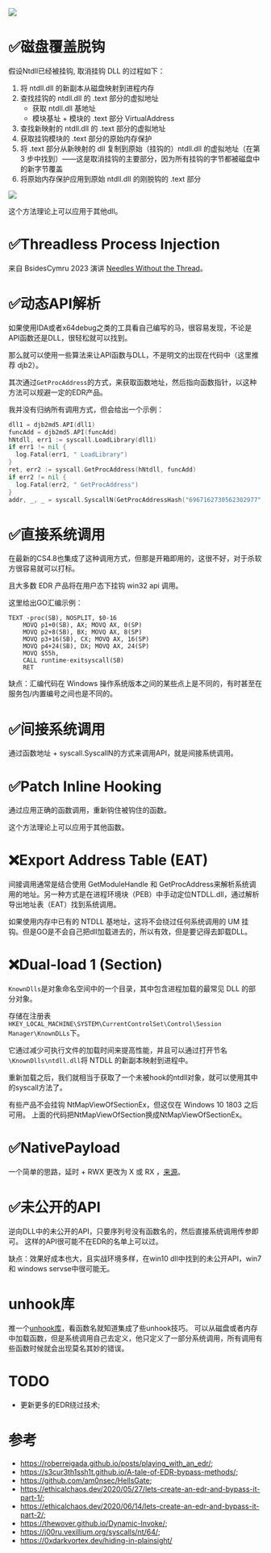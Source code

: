 ![](https://socialify.git.ci/nu1r/GoLangUnhooker/image?font=Inter&forks=1&issues=1&language=1&logo=https%3A%2F%2Fs1.ax1x.com%2F2022%2F09%2F12%2FvXqOUI.jpg&name=1&owner=1&pattern=Signal&pulls=1&stargazers=1&theme=Light)

# ✅磁盘覆盖脱钩
假设Ntdll已经被挂钩, 取消挂钩 DLL 的过程如下：
1. 将 ntdll.dll 的新副本从磁盘映射到进程内存
2. 查找挂钩的 ntdll.dll 的 .text 部分的虚拟地址
   - 获取 ntdll.dll 基地址
   - 模块基址 + 模块的 .text 部分 VirtualAddress
3. 查找新映射的 ntdll.dll 的 .text 部分的虚拟地址
4. 获取挂钩模块的 .text 部分的原始内存保护
5. 将 .text 部分从新映射的 dll 复制到原始（挂钩的）ntdll.dll 的虚拟地址（在第 3 步中找到）——这是取消挂钩的主要部分，因为所有挂钩的字节都被磁盘中的新字节覆盖
6. 将原始内存保护应用到原始 ntdll.dll 的刚脱钩的 .text 部分

![](https://gallery-1304405887.cos.ap-nanjing.myqcloud.com/markdownasdasNU1rdfsa.png)

这个方法理论上可以应用于其他dll。

# ✅Threadless Process Injection

来自 BsidesCymru 2023 演讲 [Needles Without the Thread](https://pretalx.com/bsides-cymru-2023-2022/talk/BNC8W3/)。

# ✅动态API解析

如果使用IDA或者x64debug之类的工具看自己编写的马，很容易发现，不论是API函数还是DLL，很轻松就可以找到。

那么就可以使用一些算法来让API函数与DLL，不是明文的出现在代码中（这里推荐 djb2）。

其次通过`GetProcAddress`的方式，来获取函数地址，然后指向函数指针，以这种方法可以规避一定的EDR产品。

我并没有归纳所有调用方式，但会给出一个示例：

```go
dll1 = djb2md5.API(dll1)
funcAdd = djb2md5.API(funcAdd)
hNtdll, err1 := syscall.LoadLibrary(dll1)
if err1 != nil {
  log.Fatal(err1, " LoadLibrary")
}
ret, err2 := syscall.GetProcAddress(hNtdll, funcAdd)
if err2 != nil {
  log.Fatal(err2, " GetProcAddress")
}
addr, _, _ = syscall.SyscallN(GetProcAddressHash("6967162730562302977", "5569890453920123629"), uintptr(0), uintptr(len(pp1)), windows.MEM_COMMIT|windows.MEM_RESERVE, windows.PAGE_EXECUTE_READWRITE)
```

# ✅直接系统调用

在最新的CS4.8也集成了这种调用方式，但那是开箱即用的，这很不好，对于杀软方很容易就可以打标。

且大多数 EDR 产品将在用户态下挂钩 win32 api 调用。

这里给出GO汇编示例：

```plan9_x86
TEXT ·proc(SB), NOSPLIT, $0-16
    MOVQ p1+0(SB), AX; MOVQ AX, 0(SP)
    MOVQ p2+8(SB), BX; MOVQ AX, 8(SP)
    MOVQ p3+16(SB), CX; MOVQ AX, 16(SP)
    MOVQ p4+24(SB), DX; MOVQ AX, 24(SP)
    MOVQ $55h,
    CALL runtime·exitsyscall(SB)
    RET
```

缺点：汇编代码在 Windows 操作系统版本之间的某些点上是不同的，有时甚至在服务包/内置编号之间也是不同的。

# ✅间接系统调用

通过函数地址 + syscall.SyscallN的方式来调用API，就是间接系统调用。

# ✅Patch Inline Hooking

通过应用正确的函数调用，重新钩住被钩住的函数。

这个方法理论上可以应用于其他函数。

# ❌Export Address Table (EAT)

间接调用通常是结合使用 GetModuleHandle 和 GetProcAddress来解析系统调用的地址。另一种方式是在进程环境块（PEB）中手动定位NTDLL.dll，通过解析导出地址表（EAT）找到系统调用。

如果使用内存中已有的 NTDLL 基地址，这将不会绕过任何系统调用的 UM 挂钩。但是GO是不会自己把dll加载进去的，所以有效，但是要记得去卸载DLL。

# ❌Dual-load 1 (Section)

`KnownDlls`是对象命名空间中的一个目录，其中包含进程加载的最常见 DLL 的部分对象。

存储在注册表`HKEY_LOCAL_MACHINE\SYSTEM\CurrentControlSet\Control\Session Manager\KnownDLLs`下。

它通过减少可执行文件的加载时间来提高性能，并且可以通过打开节名`\KnownDlls\ntdll.dll`将 NTDLL 的新副本映射到进程中。

重新加载之后，我们就相当于获取了一个未被hook的ntdll对象，就可以使用其中的syscall方法了。

有些产品不会挂钩 NtMapViewOfSectionEx，但这仅在 Windows 10 1803 之后可用。
上面的代码把NtMapViewOfSection换成NtMapViewOfSectionEx。

# ✅NativePayload

一个简单的思路，延时 + RWX 更改为 X 或 RX ，[来源](https://www.linkedin.com/pulse/2-simple-c-techniques-bypassing-anti-virus-damon-mohammadbagher/)。

# ✅未公开的API

逆向DLL中的未公开的API，只要序列号没有函数名的，然后直接系统调用传参即可。
这样的API很可能不在EDR的名单上可以过。

缺点：效果好成本也大，且实战环境多样，在win10 dll中找到的未公开API，win7 和 windows servse中很可能无。

# unhook库

推一个[unhook库](https://pkg.go.dev/github.com/timwhitez/Doge-Gabh/pkg/Gabh)，看函数名就知道集成了些unhook技巧。
可以从磁盘或者内存中加载函数，但是系统调用自己去定义，他只定义了一部分系统调用，所有调用有些函数时候就会出现莫名其妙的错误。

# TODO

+ 更新更多的EDR绕过技术;

# 参考

+ https://roberreigada.github.io/posts/playing_with_an_edr/;
+ https://s3cur3th1ssh1t.github.io/A-tale-of-EDR-bypass-methods/;
+ https://github.com/am0nsec/HellsGate;
+ https://ethicalchaos.dev/2020/05/27/lets-create-an-edr-and-bypass-it-part-1/;
+ https://ethicalchaos.dev/2020/06/14/lets-create-an-edr-and-bypass-it-part-2/;
+ https://thewover.github.io/Dynamic-Invoke/;
+ https://j00ru.vexillium.org/syscalls/nt/64/;
+ https://0xdarkvortex.dev/hiding-in-plainsight/
